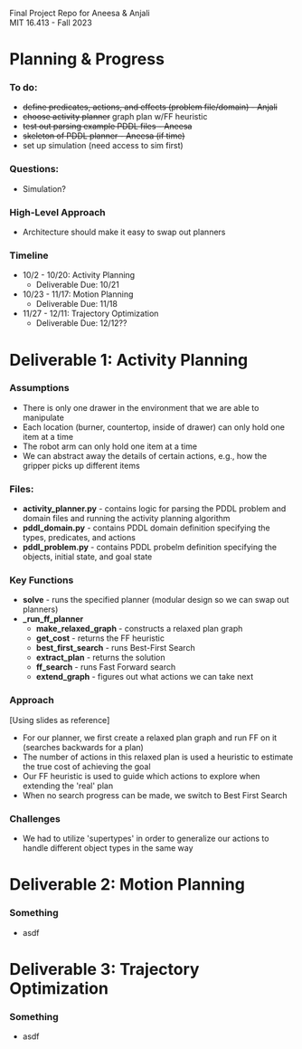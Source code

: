 Final Project Repo for Aneesa &amp; Anjali  
MIT 16.413 - Fall 2023    

# Planning & Progress
### To do:
- ~~define predicates, actions, and effects (problem file/domain) - Anjali~~
- ~~choose activity planner~~ graph plan w/FF heuristic
- ~~test out parsing example PDDL files - Aneesa~~
- ~~skeleton of PDDL planner - Aneesa (if time)~~
- set up simulation (need access to sim first)

### Questions:
- Simulation?

### High-Level Approach
- Architecture should make it easy to swap out planners

### Timeline
- 10/2 - 10/20: Activity Planning
    - Deliverable Due: 10/21
- 10/23 - 11/17: Motion Planning
    - Deliverable Due: 11/18
- 11/27 - 12/11: Trajectory Optimization
    - Deliverable Due: 12/12??


# Deliverable 1: Activity Planning
### Assumptions
- There is only one drawer in the environment that we are able to manipulate
- Each location (burner, countertop, inside of drawer) can only hold one item at a time
- The robot arm can only hold one item at a time
- We can abstract away the details of certain actions, e.g., how the gripper picks up different items

### Files:
- **activity_planner.py** - contains logic for parsing the PDDL problem and domain files and running the activity planning algorithm
- **pddl_domain.py** - contains PDDL domain definition specifying the types, predicates, and actions
- **pddl_problem.py** - contains PDDL probelm definition specifying the objects, initial state, and goal state

### Key Functions
- **solve** - runs the specified planner (modular design so we can swap out planners)
- **_run_ff_planner**
    - **make_relaxed_graph** - constructs a relaxed plan graph
    - **get_cost** - returns the FF heuristic
    - **best_first_search** - runs Best-First Search
    - **extract_plan** - returns the solution
    - **ff_search** - runs Fast Forward search
    - **extend_graph** - figures out what actions we can take next

### Approach
[Using slides as reference]
- For our planner, we first create a relaxed plan graph and run FF on it (searches backwards for a plan)
- The number of actions in this relaxed plan is used a heuristic to estimate the true cost of achieving the goal
- Our FF heuristic is used to guide which actions to explore when extending the 'real' plan
- When no search progress can be made, we switch to Best First Search

### Challenges
- We had to utilize 'supertypes' in order to generalize our actions to handle different object types in the same way

# Deliverable 2: Motion Planning
### Something
- asdf

# Deliverable 3: Trajectory Optimization
### Something
- asdf